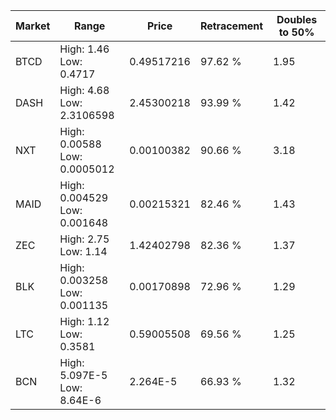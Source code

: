 | Market | Range | Price| Retracement | Doubles to 50% |
| --- | --- | --- | --- | --- |
| BTCD | High: 1.46<br />Low: 0.4717 | 0.49517216 | 97.62 % | 1.95 |
| DASH | High: 4.68<br />Low: 2.3106598 | 2.45300218 | 93.99 % | 1.42 |
| NXT | High: 0.00588<br />Low: 0.0005012 | 0.00100382 | 90.66 % | 3.18 |
| MAID | High: 0.004529<br />Low: 0.001648 | 0.00215321 | 82.46 % | 1.43 |
| ZEC | High: 2.75<br />Low: 1.14 | 1.42402798 | 82.36 % | 1.37 |
| BLK | High: 0.003258<br />Low: 0.001135 | 0.00170898 | 72.96 % | 1.29 |
| LTC | High: 1.12<br />Low: 0.3581 | 0.59005508 | 69.56 % | 1.25 |
| BCN | High: 5.097E-5<br />Low: 8.64E-6 | 2.264E-5 | 66.93 % | 1.32 |
